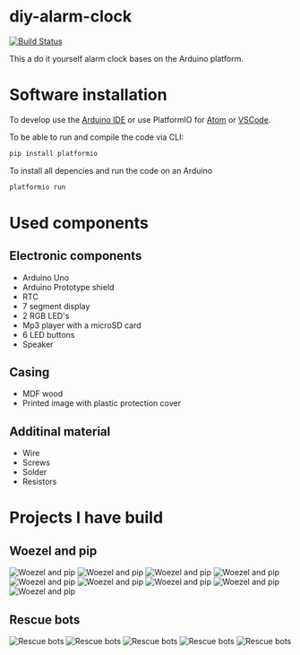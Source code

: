 # diy-alarm-clock
[![Build Status](https://travis-ci.org/richardregeer/diy-alarm-clock.svg?branch=master)](https://travis-ci.org/richardregeer/diy-alarm-clock)

This a do it yourself alarm clock bases on the Arduino platform.

# Software installation
To develop use the [Arduino IDE](https://www.arduino.cc/en/Main/Software) or use PlatformIO for [Atom](https://atom.io/packages/platformio-ide-terminal) or [VSCode](https://docs.platformio.org/en/latest/ide/vscode.html).

To be able to run and compile the code via CLI:
```bash
pip install platformio
```
To install all depencies and run the code on an Arduino
```bash
platformio run
```

# Used components

## Electronic components
- Arduino Uno
- Arduino Prototype shield
- RTC
- 7 segment display
- 2 RGB LED's
- Mp3 player with a microSD card
- 6 LED buttons
- Speaker

## Casing
- MDF wood
- Printed image with plastic protection cover

## Additinal material
- Wire
- Screws
- Solder
- Resistors

<!-- Adafruit RTC (https://www.adafruit.com/product/3296)
https://github.com/adafruit/RTClib
Adafruit 7 segment display (https://learn.adafruit.com/adafruit-led-backpack/0-dot-56-seven-segment-backpack)
https://github.com/adafruit/Adafruit_LED_Backpack
https://github.com/adafruit/Adafruit-GFX-Library
Adafruit neopixel diffused 5MM RGB LED (https://www.adafruit.com/product/1938)
https://github.com/adafruit/Adafruit_NeoPixel
DFPlayer mp3 (https://www.dfrobot.com/wiki/index.php/DFPlayer_Mini_SKU:DFR0299)
https://github.com/DFRobot/DFRobotDFPlayerMini
 -->

# Projects I have build
## Woezel and pip
![Woezel and pip](images/woezel-en-pip/IMG_20180318_164254184.jpg)
![Woezel and pip](images/woezel-en-pip/IMG_20180318_190517479.jpg)
![Woezel and pip](images/woezel-en-pip/IMG_20180325_164908001.jpg)
![Woezel and pip](images/woezel-en-pip/IMG_20180325_164916060.jpg)
![Woezel and pip](images/woezel-en-pip/IMG_20180325_164945049.jpg)
![Woezel and pip](images/woezel-en-pip/IMG_20180331_142311182.jpg)
![Woezel and pip](images/woezel-en-pip/IMG_20180403_223611103.jpg)
![Woezel and pip](images/woezel-en-pip/IMG_20180408_144458452.jpg)
![Woezel and pip](images/woezel-en-pip/IMG_20180409_222557970.jpg)

## Rescue bots
![Rescue bots](images/rescue-bots/IMG_20170506_092137593.jpg)
![Rescue bots](images/rescue-bots/IMG_20170511_233255250.jpg)
![Rescue bots](images/rescue-bots/IMG_20170514_163447118.jpg)
![Rescue bots](images/rescue-bots/IMG_20170525_080942640.jpg)
![Rescue bots](images/rescue-bots/IMG_20170613_205406832.jpg)
